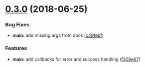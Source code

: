 # [0.3.0](https://github.com/eljefedelrodeodeljefe/express-safe-send/compare/v0.2.0...v0.3.0) (2018-06-25)


### Bug Fixes

* **main:** add missing args from docs ([c49febf](https://github.com/eljefedelrodeodeljefe/express-safe-send/commit/c49febf))


### Features

* **main:** add callbacks for error and success handling ([f309e67](https://github.com/eljefedelrodeodeljefe/express-safe-send/commit/f309e67))
